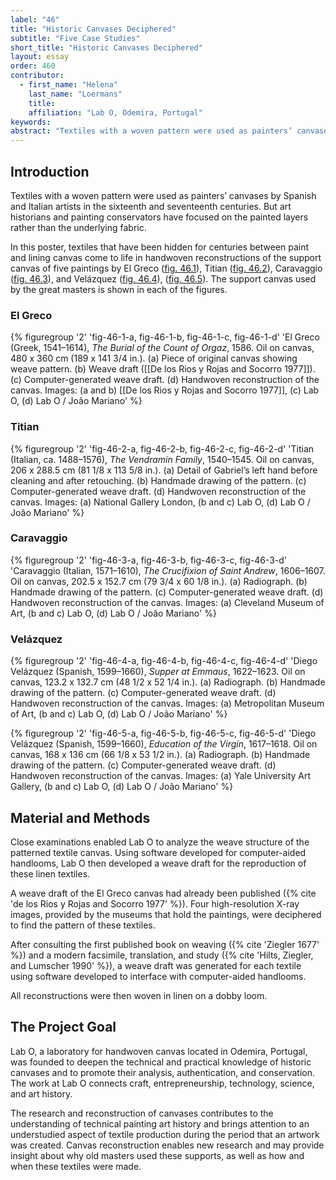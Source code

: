 ```yaml
---
label: "46"
title: "Historic Canvases Deciphered"
subtitle: "Five Case Studies"
short_title: "Historic Canvases Deciphered"
layout: essay
order: 460
contributor:
  - first_name: "Helena"
    last_name: "Loermans"
    title:
    affiliation: "Lab O, Odemira, Portugal"
keywords:
abstract: "Textiles with a woven pattern were used as painters’ canvases by Spanish and Italian artists in the sixteenth and seventeenth centuries. In this poster, textiles that has have been hidden for centuries between paint and lining canvas come to life in handwoven reconstructions. The research and reconstruction of canvases contributes to understanding of technical painting art history and brings attention to an understudied aspect of textile production during the period that an artwork was created. Canvas reconstruction enables new research and may provide insight about why old masters used these supports, as well as how and when these textiles were made."
---
```


## Introduction

Textiles with a woven pattern were used as painters’ canvases by Spanish and Italian artists in the sixteenth and seventeenth centuries. But art historians and painting conservators have focused on the painted layers rather than the underlying fabric.

In this poster, textiles that have been hidden for centuries between paint and lining canvas come to life in handwoven reconstructions of the support canvas of five paintings by El Greco ([fig. 46.1](#fig-46-1-a)), Titian ([fig. 46.2](#fig-46-2-a)), Caravaggio ([fig. 46.3](#fig-46-3-a)), and Velázquez ([fig. 46.4](#fig-46-4-a)), ([fig. 46.5](#fig-46-5-a)). The support canvas used by the great masters is shown in each of the figures.

### El Greco

{% figuregroup '2' 'fig-46-1-a, fig-46-1-b, fig-46-1-c, fig-46-1-d' 'El Greco (Greek, 1541–1614), *The Burial of the Count of Orgaz*, 1586. Oil on canvas, 480 x 360 cm (189 x 141 3/4 in.). (a) Piece of original canvas showing weave pattern. (b) Weave draft ([[De los Rios y Rojas and Socorro 1977]]). (c) Computer-generated weave draft. (d) Handwoven reconstruction of the canvas. Images: (a and b) [[De los Rios y Rojas and Socorro 1977]], (c) Lab O, (d) Lab O / João Mariano' %}

### Titian

{% figuregroup '2' 'fig-46-2-a, fig-46-2-b, fig-46-2-c, fig-46-2-d' 'Titian (Italian, ca. 1488–1576), *The Vendramin Family*, 1540–1545. Oil on canvas, 206 x 288.5 cm (81 1/8 x 113 5/8 in.). (a) Detail of Gabriel’s left hand before cleaning and after retouching. (b) Handmade drawing of the pattern. (c) Computer-generated weave draft. (d) Handwoven reconstruction of the canvas. Images: (a) National Gallery London, (b and c) Lab O, (d) Lab O / João Mariano' %}

### Caravaggio

{% figuregroup '2' 'fig-46-3-a, fig-46-3-b, fig-46-3-c, fig-46-3-d' 'Caravaggio (Italian, 1571–1610), *The Crucifixion of Saint Andrew*, 1606–1607. Oil on canvas, 202.5 x 152.7 cm (79 3/4 x 60 1/8 in.). (a) Radiograph. (b) Handmade drawing of the pattern. (c) Computer-generated weave draft. (d) Handwoven reconstruction of the canvas. Images: (a) Cleveland Museum of Art, (b and c) Lab O, (d) Lab O / João Mariano' %}

### Velázquez

{% figuregroup '2' 'fig-46-4-a, fig-46-4-b, fig-46-4-c, fig-46-4-d' 'Diego Velázquez (Spanish, 1599–1660), *Supper at Emmaus*, 1622–1623. Oil on canvas, 123.2 x 132.7 cm (48 1/2 x 52 1/4 in.). (a) Radiograph. (b) Handmade drawing of the pattern. (c) Computer-generated weave draft. (d) Handwoven reconstruction of the canvas. Images: (a) Metropolitan Museum of Art, (b and c) Lab O, (d) Lab O / João Mariano' %}

{% figuregroup '2' 'fig-46-5-a, fig-46-5-b, fig-46-5-c, fig-46-5-d' 'Diego Velázquez (Spanish, 1599–1660), *Education of the Virgin*, 1617–1618. Oil on canvas, 168 x 136 cm (66 1/8 x 53 1/2 in.). (a) Radiograph. (b) Handmade drawing of the pattern. (c) Computer-generated weave draft. (d) Handwoven reconstruction of the canvas. Images: (a) Yale University Art Gallery, (b and c) Lab O, (d) Lab O / João Mariano' %}

## Material and Methods

Close examinations enabled Lab O to analyze the weave structure of the patterned textile canvas. Using software developed for computer-aided handlooms, Lab O then developed a weave draft for the reproduction of these linen textiles.

A weave draft of the El Greco canvas had already been published ({% cite 'de los Rios y Rojas and Socorro 1977' %}). Four high-resolution X-ray images, provided by the museums that hold the paintings, were deciphered to find the pattern of these textiles.

After consulting the first published book on weaving ({% cite 'Ziegler 1677' %}) and a modern facsimile, translation, and study ({% cite 'Hilts, Ziegler, and Lumscher 1990' %}), a weave draft was generated for each textile using software developed to interface with computer-aided handlooms.

All reconstructions were then woven in linen on a dobby loom.

## The Project Goal

Lab O, a laboratory for handwoven canvas located in Odemira, Portugal, was founded to deepen the technical and practical knowledge of historic canvases and to promote their analysis, authentication, and conservation. The work at Lab O connects craft, entrepreneurship, technology, science, and art history.

The research and reconstruction of canvases contributes to the understanding of technical painting art history and brings attention to an understudied aspect of textile production during the period that an artwork was created. Canvas reconstruction enables new research and may provide insight about why old masters used these supports, as well as how and when these textiles were made.
